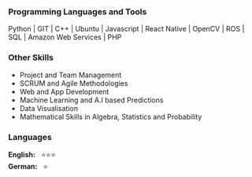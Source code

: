 ### Programming Languages and Tools

Python | GIT | C++ | Ubuntu | Javascript | React Native | OpenCV | ROS | SQL | Amazon Web Services | PHP 

### Other Skills
- Project and Team Management
- SCRUM and Agile Methodologies
- Web and App Development
- Machine Learning and A.I based Predictions
- Data Visualisation
- Mathematical Skills in Algebra, Statistics and Probability

### Languages 

**English:** &nbsp; :star::star::star: <br>
**German:**  &nbsp; :star:

<span class="icon-star-full"></span><span class="icon-star-full"></span><span class="icon-star-full"></span>
<span class="icon-star-full"></span><span class="icon-star-empty"></span><span class="icon-star-empty"></span>